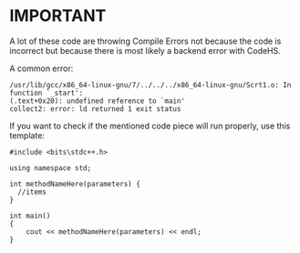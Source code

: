 # IMPORTANT

A lot of these code are throwing Compile Errors not because the code is incorrect but because there is most likely a backend error with CodeHS.

A common error:
```
/usr/lib/gcc/x86_64-linux-gnu/7/../../../x86_64-linux-gnu/Scrt1.o: In function `_start':
(.text+0x20): undefined reference to `main'
collect2: error: ld returned 1 exit status
```

If you want to check if the mentioned code piece will run properly, use this template:

```
#include <bits\stdc++.h>

using namespace std;

int methodNameHere(parameters) {
  //items
}

int main()
{
    cout << methodNameHere(parameters) << endl;
}
```
